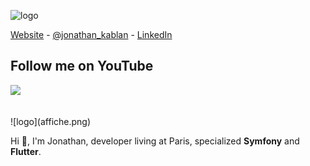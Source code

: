 <!--
**jonathankablan/jonathankablan** is a ✨ _special_ ✨ repository because its `README.md` (this file) appears on your GitHub profile.

Here are some ideas to get you started:

- 🔭 I’m currently working on ...
- 🌱 I’m currently learning ...
- 👯 I’m looking to collaborate on ...
- 🤔 I’m looking for help with ...
- 💬 Ask me about ...
- 📫 How to reach me: ...
- 😄 Pronouns: ...
- ⚡ Fun fact: ...
-->

![logo](https://www.2le.net/wp-inside/uploads/2019/12/symfony-5-nouveautes.png)

<p align="left">
  <a href="https://devsprof.fr" target="_blank">Website</a> -
  <a href="https://twitter.com/intent/follow?screen_name=jonathan_kablan&tw_p=followbutton" target="_blank">@jonathan_kablan</a> -
  <a href="https://www.linkedin.com/in/jonathankablan/" target="_blank">LinkedIn</a>
</p>

<p align="left">
  <h2> Follow me on YouTube </h2>  
  <a href="https://www.youtube.com/channel/UC86YR5q3LHTqp7jfavzMhZQ?view_as=subscriber" target="_blank">
    <img src="https://filsdelacharite.org/wp-content/uploads/2020/04/abonnement-youtube.png" width="200">
  </a>
</p><br>
![logo](affiche.png)

Hi 👋, I'm Jonathan, developer living at Paris, specialized **Symfony** and **Flutter**.

